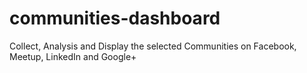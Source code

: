 communities-dashboard
=====================

Collect, Analysis and Display the selected Communities on Facebook, Meetup, LinkedIn and Google+
